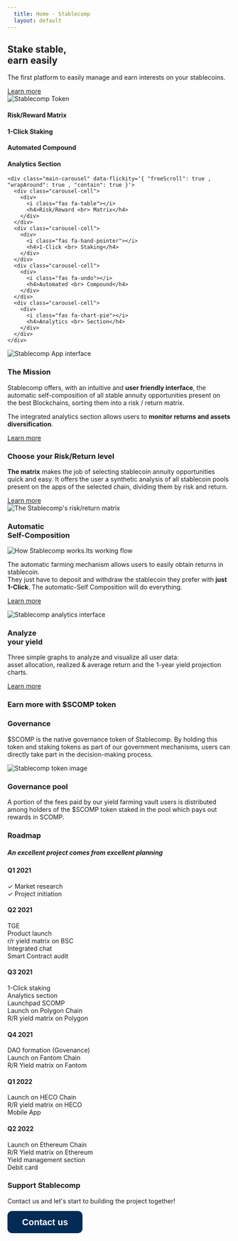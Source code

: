 ```yaml
---
  title: Home - Stablecomp
  layout: default
---
```

  <section class=" hero">
    <div class="grid">
      <div class="hero__content col reveal">
        <h1 class="big-text tw ">Stake stable, <br>earn easily</h1>
        <p class="med-text tw">The first platform to easily manage and earn interests on your stablecoins.</p>
        <a href="{{ "/#scomp-contact" | relative_url }}" class="button">Learn more <i class="fas fa-arrow-circle-right"></i></a>
      </div>
      <div class="hero__image col reveal">
        <img src=" {{ "/assets/img/Scomp-Coin-blu-big.png" | relative_url }} " alt="Stablecomp Token">
      </div>
    </div>
  </section>


  <section class="scomp-plus">
    <div class="grid">
      <div class="col reveal">
        <i class="fas fa-table"></i>
        <h4>Risk/Reward Matrix</h4>
      </div>
      <div class="col reveal">
        <i class="fas fa-hand-pointer"></i>
        <h4>1-Click Staking</h4>
      </div>
      <div class="col reveal">
        <i class="fas fa-undo"></i>
        <h4>Automated Compound</h4>
      </div>
      <div class="col reveal">
        <i class="fas fa-chart-pie"></i>
        <h4>Analytics Section</h4>
      </div>
    </div>

    <div class="main-carousel" data-flickity='{ "freeScroll": true , "wrapAround": true , "contain": true }'>
      <div class="carousel-cell">
        <div>
          <i class="fas fa-table"></i>
          <h4>Risk/Reward <br> Matrix</h4>
        </div>
      </div>
      <div class="carousel-cell">
        <div>
          <i class="fas fa-hand-pointer"></i>
          <h4>1-Click <br> Staking</h4>
        </div>
      </div>
      <div class="carousel-cell">
        <div>
          <i class="fas fa-undo"></i>
          <h4>Automated <br> Compound</h4>
        </div>
      </div>
      <div class="carousel-cell">
        <div>
          <i class="fas fa-chart-pie"></i>
          <h4>Analytics <br> Section</h4>
        </div>
      </div>
    </div>
  </section>

  <section class="poster poster--mission mt-1">
    <div class="poster__img reveal">
      <img src=" {{ "/assets/img/Stablecomp-Mockup-interface.png" | relative_url }} " alt="Stablecomp App interface">
    </div>
    <div class="poster__content reveal">
      <h3 class="big-text">The Mission</h3>
      <p>Stablecomp offers, with an intuitive and <b>user friendly interface</b>, the automatic self-composition of all stable annuity opportunities present on the best Blockchains, sorting them into a risk / return matrix.
      </p>
      <p>
        The integrated analytics section allows users to <b>monitor returns and assets diversification</b>.
      </p>
      <a href="{{ "/#scomp-contact" | relative_url }}" class="button">Learn more <i class="fas fa-arrow-circle-right"></i></a>
    </div>
  </section>

  <section class="poster the-matrix mt-1">
    <div class="poster__content reveal">
      <h3 class="big-text">Choose your Risk/Return level</h3>
      <p><b>The matrix</b> makes the job of selecting stablecoin annuity opportunities quick and easy.
        It offers the user a synthetic analysis of all stablecoin pools present on the apps of the selected chain, dividing them by risk and return.</p>
      <a href="{{ "/#scomp-contact" | relative_url }}" class="button">Learn more <i class="fas fa-arrow-circle-right"></i></a>
    </div>
    <div class="poster__img reveal">
      <img src=" {{ "/assets/img/Risk-Reward_Mockup.png" | relative_url }} " alt="The Stablecomp's risk/return matrix">
    </div>
  </section>

  <section class=" scomp-flow mt-1">
    <h3 class="big-text reveal">Automatic<br> Self-Composition</h3>
      <img class="reveal" src=" {{ "/assets/img/tokenflow.png" | relative_url }} " alt="How Stablecomp works.Its working flow">
      <p class="reveal">The automatic farming mechanism allows users to easily obtain returns in stablecoin. <br> They just have to deposit and withdraw the stablecoin they prefer with <b>just 1-Click</b>. The automatic-Self Composition will do everything.
      </p>
      <p><a href="{{ "/#scomp-contact" | relative_url }}" class="button">Learn more <i class="fas fa-arrow-circle-right"></i></a></p>
  </section>

  <section class="poster poster--analytics mt-1">
    <div class="poster__img reveal">
      <img src=" {{ "/assets/img/Stablecomp_Analytics-Mockup-interface.png" | relative_url }} " alt="Stablecomp analytics interface">
    </div>
    <div class="poster__content poster__content--circolo reveal">
      <h3 class="big-text">Analyze <br> your yield</h3>
      <p>Three simple graphs to analyze and visualize all user data:<br> asset allocation, realized & average return and the 1-year yield projection charts.
      </p>
      <a href="{{ "/#scomp-contact" | relative_url }}" class="button">Learn more <i class="fas fa-arrow-circle-right"></i></a>
    </div>
  </section>

  <section class="mt-1 scomp-governance">
    <h3 class="big-text scomp-governance-title ">Earn more with $SCOMP token</h3>
    <div class="grid scomp-token mt-2">
      <div class="col reveal">
        <h3 class="tw">Governance</h3>
        <p class="tw">$SCOMP is the native governance token of Stablecomp.
           By holding this token and staking tokens as part
           of our government mechanisms, users can
           directly take part in the decision-making process.</p>
      </div>
      <div class="col reveal">
        <img src=" {{ "/assets/img/Scomp-Coin-blu.png" | relative_url }}" alt="Stablecomp token image">
      </div>
      <div class="col reveal">
        <h3 class="tw">Governance pool</h3>
        <p class="tw">A portion of the fees paid by our yield farming vault users is
          distributed among holders of the $SCOMP token staked in the pool which pays out rewards in SCOMP.</p>
      </div>
    </div>
  </section>

  <section id="timeline">
    <div class="timeline__title">
      <h3 class="big-text">Roadmap</h3>
      <h5>An excellent project comes from excellent planning</h5>
    </div>
    <article class="reveal">
      <div class="inner">
        <span class="date"></span>
        <h4>Q1 2021</h4>
        <p>✓ Market research<br />✓ Project initiation</p>
      </div>
    </article>
    <article class="reveal">
      <div class="inner">
        <span class="date"></span>
        <h4>Q2 2021</h4>
        <p>TGE<br />Product launch<br />r/r yield matrix on BSC<br />Integrated chat<br />Smart Contract audit</p>
      </div>
    </article>
    <article class="reveal">
      <div class="inner">
        <span class="date"></span>
        <h4>Q3 2021</h4>
        <p>1-Click staking<br />Analytics section<br />Launchpad SCOMP<br />Launch on Polygon Chain <br>R/R yield matrix on Polygon</p>
      </div>
    </article>
    <article class="reveal">
      <div class="inner">
        <span class="date"></span>
        <h4>Q4 2021</h4>
        <p>  DAO formation (Govenance)<br />Launch on Fantom Chain<br />R/R Yield matrix on Fantom</p>
      </div>
    </article>
    <article class="reveal">
      <div class="inner">
        <span class="date"></span>
        <h4>Q1 2022</h4>
        <p>Launch on HECO Chain<br />R/R yield matrix on HECO <br>Mobile App</p>
      </div>
    </article>
    <article class="reveal">
      <div class="inner">
        <span class="date"></span>
        <h4>Q2 2022</h4>
        <p>Launch on Ethereum Chain<br />R/R Yield matrix on Ethereum <br>Yield management section<br>Debit card</p>
      </div>
    </article>
  </section>

  <section  id="scomp-contact" class="grid stc-home-form mt-3">
    <div class="col reveal">
      <h3 class="big-text tw">Support Stablecomp</h3>
      <p class="tw">Contact us and let's start to building the project together!</p>
      <a class="typeform-share button" href="https://form.typeform.com/to/fCvmrtiQ?typeform-medium=embed-snippet" data-mode="popup" style="display:inline-block;text-decoration:none;background-color:#022C56;color:white;cursor:pointer;font-family:Helvetica,Arial,sans-serif;font-size:20px;line-height:50px;text-align:center;margin:0;height:50px;padding:0px 33px;border-radius:10px;max-width:100%;white-space:nowrap;overflow:hidden;text-overflow:ellipsis;font-weight:bold;-webkit-font-smoothing:antialiased;-moz-osx-font-smoothing:grayscale;" data-size="70" data-hide-headers="true" data-hide-footer="true" target="_blank">Contact us</a>
    </div>
  </section>
